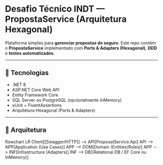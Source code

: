 # Desafio Técnico INDT — PropostaService (Arquitetura Hexagonal)

Plataforma simples para **gerenciar propostas de seguro**. Este repo contém o **PropostaService** implementado com **Ports & Adapters (Hexagonal)**, **DDD** e **testes automatizados**.  

---

## 🚀 Tecnologias
- .NET 8
- ASP.NET Core Web API
- Entity Framework Core
- SQL Server ou PostgreSQL (opcionalmente InMemory)
- xUnit + FluentAssertions
- Arquitetura Hexagonal (Ports & Adapters)

---

## 🧭 Arquitetura

flowchart LR
    Client[[Swagger/HTTP]] --> API[ProposalService.Api]
    API --> APP[Application (Use Cases)]
    APP --> DOM[Domain (Entities/Rules)]
    APP --> INF[Infrastructure (Adapters)]
    INF --> DB[(Relational DB / EF Core ou InMemory)]
